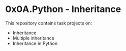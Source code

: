 # 0x0A.Python - Inheritance

This repository contains task projects on:
- Inheritance
- Multiple inheritance
- Inheritance in Python